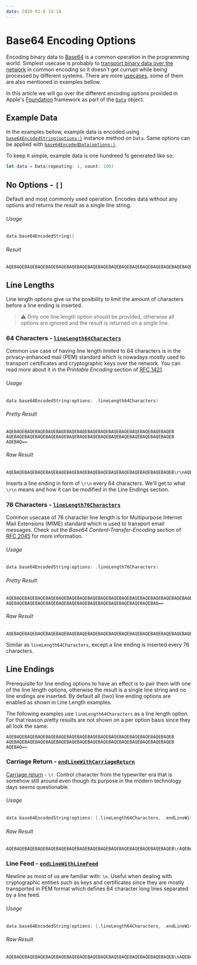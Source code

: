 ```yaml
---
date: 2020-03-8 19:18
---
```


# Base64 Encoding Options
Encoding binary data to [Base64](https://en.wikipedia.org/wiki/Base64) is a common operation in the programming world. Simplest usecase is probably to [transport binary data over the network](https://stackoverflow.com/a/201510) in common encoding so it doesn't get currupt while being processed by different systems. There are more [usecases](https://en.wikipedia.org/wiki/Base64#Implementations_and_history), some of them are also mentioned in examples bellow.

In this article we will go over the different encoding options provided in Apple's [Foundation](https://developer.apple.com/documentation/foundation) framework as part of the [`Data`](https://developer.apple.com/documentation/foundation/data) object.

## Example Data
In the examples bellow, example data is encoded using [`base64EncodedString(options:)`](https://developer.apple.com/documentation/foundation/nsdata/1413546-base64encodedstring) instance method on `Data`. Same options can be applied with [`base64EncodedData(options:)`](https://developer.apple.com/documentation/foundation/nsdata/1412739-base64encodeddata).

To keep it simple, example data is one hundreed 1s generated like so:
```swift
let data = Data(repeating: 1, count: 100)
```

## No Options - `[]`
Default and most commonly used operation. Encodes data without any options and returns the result as a single line string. 

###### Usage
```swift
data.base64EncodedString()
```

###### Result
```no-highlight
AQEBAQEBAQEBAQEBAQEBAQEBAQEBAQEBAQEBAQEBAQEBAQEBAQEBAQEBAQEBAQEBAQEBAQEBAQEBAQEBAQEBAQEBAQEBAQEBAQEBAQEBAQEBAQEBAQEBAQEBAQEBAQEBAQEBAQ==
```

## Line Lengths
Line length options give us the posibility to limit the amount of characters before a line ending is inserted.

> ⚠️ Only one line length option should be provided, otherwise all options are ignored and the result is returned on a single line.

### 64 Characters - [`lineLength64Characters`](https://developer.apple.com/documentation/foundation/nsdata/base64encodingoptions/1407872-linelength64characters)
Common use case of having line length limited to 64 characters is in the privacy-enhanced mail (PEM) standard which is nowadays mostly used to transport certificates and cryptographic keys over the network. You can read more about it in the _Printable Encoding_ section of [RFC 1421](https://tools.ietf.org/html/rfc1421#section-4.3.2.4). 

###### Usage
```swift
data.base64EncodedString(options: .lineLength64Characters)
```

###### Pretty Result
```no-highlight
AQEBAQEBAQEBAQEBAQEBAQEBAQEBAQEBAQEBAQEBAQEBAQEBAQEBAQEBAQEBAQEB
AQEBAQEBAQEBAQEBAQEBAQEBAQEBAQEBAQEBAQEBAQEBAQEBAQEBAQEBAQEBAQEB
AQEBAQ==
```

###### Raw Result
```no-highlight
AQEBAQEBAQEBAQEBAQEBAQEBAQEBAQEBAQEBAQEBAQEBAQEBAQEBAQEBAQEBAQEB\r\nAQEBAQEBAQEBAQEBAQEBAQEBAQEBAQEBAQEBAQEBAQEBAQEBAQEBAQEBAQEBAQEB\r\nAQEBAQ==
```

Inserts a line ending in form of `\r\n` every 64 characters. We'll get to what `\r\n` means and how it can be modified in the Line Endings section.

### 76 Characters - [`lineLength76Characters`](https://developer.apple.com/documentation/foundation/nsdata/base64encodingoptions/1413700-linelength76characters)
Common usecase of 76 character line length is for Multipurpose Internet Mail Extensions (MIME) standard which is used to transport email messages. Check out the _Base64 Content-Transfer-Encoding_ section of [RFC 2045](https://tools.ietf.org/html/rfc2045#section-6.8) for more information.

###### Usage
```swift
data.base64EncodedString(options: .lineLength76Characters)
```

###### Pretty Result
```no-highlight
AQEBAQEBAQEBAQEBAQEBAQEBAQEBAQEBAQEBAQEBAQEBAQEBAQEBAQEBAQEBAQEBAQEBAQEBAQEB
AQEBAQEBAQEBAQEBAQEBAQEBAQEBAQEBAQEBAQEBAQEBAQEBAQEBAQEBAQ==
```

###### Raw Result
```no-highlight
AQEBAQEBAQEBAQEBAQEBAQEBAQEBAQEBAQEBAQEBAQEBAQEBAQEBAQEBAQEBAQEBAQEBAQEBAQEB\r\nAQEBAQEBAQEBAQEBAQEBAQEBAQEBAQEBAQEBAQEBAQEBAQEBAQEBAQEBAQ==
```

Similar as `lineLength64Characters`, except a line ending is inserted every 76 characters.

## Line Endings
Prerequisite for line ending options to have an effect is to pair them with one of the line length options, otherwise the result is a single line string and no line endings are inserted. By default all (two) line ending options are enabled as shown in Line Length examples. 

The following examples use `lineLength64Characters` as a line length option. For that reason pretty results are not shown on a per option basis since they all look the same:
```no-highlight
AQEBAQEBAQEBAQEBAQEBAQEBAQEBAQEBAQEBAQEBAQEBAQEBAQEBAQEBAQEBAQEB
AQEBAQEBAQEBAQEBAQEBAQEBAQEBAQEBAQEBAQEBAQEBAQEBAQEBAQEBAQEBAQEB
AQEBAQ==
```

### Carriage Return - [`endLineWithCarriageReturn`](https://developer.apple.com/documentation/foundation/nsdata/base64encodingoptions/1407202-endlinewithcarriagereturn)
[Carriage return](https://en.wikipedia.org/wiki/Carriage_return) - `\r`. Control character from the typewriter era that is somehow still around even though its purpose in the modern technology days seems questionable.

###### Usage
```swift
data.base64EncodedString(options: [.lineLength64Characters, .endLineWithCarriageReturn])
```

###### Raw Result
```no-highlight
AQEBAQEBAQEBAQEBAQEBAQEBAQEBAQEBAQEBAQEBAQEBAQEBAQEBAQEBAQEBAQEB\rAQEBAQEBAQEBAQEBAQEBAQEBAQEBAQEBAQEBAQEBAQEBAQEBAQEBAQEBAQEBAQEB\rAQEBAQ==
```

### Line Feed - [`endLineWithLineFeed`](https://developer.apple.com/documentation/foundation/nsdata/base64encodingoptions/1415882-endlinewithlinefeed)
Newline as most of us are familiar with: `\n`. Useful when dealing with cryptographic entities such as keys and certificates since they are mostly transported in PEM format which defines 64 character long lines separated by a line feed.

###### Usage
```swift
data.base64EncodedString(options: [.lineLength64Characters, .endLineWithLineFeed])
```

###### Raw Result
```no-highlight
AQEBAQEBAQEBAQEBAQEBAQEBAQEBAQEBAQEBAQEBAQEBAQEBAQEBAQEBAQEBAQEB\nAQEBAQEBAQEBAQEBAQEBAQEBAQEBAQEBAQEBAQEBAQEBAQEBAQEBAQEBAQEBAQEB\nAQEBAQ==
```